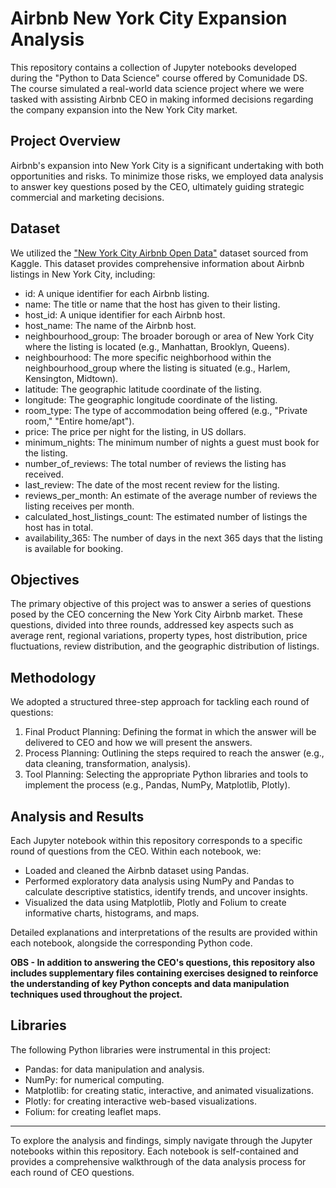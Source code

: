 # Airbnb New York City Expansion Analysis

This repository contains a collection of Jupyter notebooks developed during the "Python to Data Science" course offered by Comunidade DS. The course simulated a real-world data science project where we were tasked with assisting Airbnb CEO in making informed decisions regarding the company expansion into the New York City market.

## Project Overview

Airbnb's expansion into New York City is a significant undertaking with both opportunities and risks. To minimize those risks, we employed data analysis to answer key questions posed by the CEO, ultimately guiding strategic commercial and marketing decisions.

## Dataset

We utilized the ["New York City Airbnb Open Data"](https://www.kaggle.com/datasets/dgomonov/new-york-city-airbnb-open-data) dataset sourced from Kaggle. This dataset provides comprehensive information about Airbnb listings in New York City, including:

- id: A unique identifier for each Airbnb listing.
- name: The title or name that the host has given to their listing.
- host_id: A unique identifier for each Airbnb host.
- host_name: The name of the Airbnb host.
- neighbourhood_group: The broader borough or area of New York City where the listing is located (e.g., Manhattan, Brooklyn, Queens).
- neighbourhood: The more specific neighborhood within the neighbourhood_group where the listing is situated (e.g., Harlem, Kensington, Midtown).
- latitude: The geographic latitude coordinate of the listing.
- longitude: The geographic longitude coordinate of the listing.
- room_type: The type of accommodation being offered (e.g., "Private room," "Entire home/apt").
- price: The price per night for the listing, in US dollars.
- minimum_nights: The minimum number of nights a guest must book for the listing.
- number_of_reviews: The total number of reviews the listing has received.
- last_review: The date of the most recent review for the listing.
- reviews_per_month: An estimate of the average number of reviews the listing receives per month.
- calculated_host_listings_count: The estimated number of listings the host has in total.
- availability_365: The number of days in the next 365 days that the listing is available for booking.

## Objectives

The primary objective of this project was to answer a series of questions posed by the CEO concerning the New York City Airbnb market. These questions, divided into three rounds, addressed key aspects such as average rent, regional variations, property types, host distribution, price fluctuations, review distribution, and the geographic distribution of listings.

## Methodology

We adopted a structured three-step approach for tackling each round of questions:

1. Final Product Planning: Defining the format in which the answer will be delivered to CEO and how we will present the answers.
2. Process Planning: Outlining the steps required to reach the answer (e.g., data cleaning, transformation, analysis).
3. Tool Planning: Selecting the appropriate Python libraries and tools to implement the process (e.g., Pandas, NumPy, Matplotlib, Plotly).

## Analysis and Results
Each Jupyter notebook within this repository corresponds to a specific round of questions from the CEO. Within each notebook, we:
- Loaded and cleaned the Airbnb dataset using Pandas.
- Performed exploratory data analysis using NumPy and Pandas to calculate descriptive statistics, identify trends, and uncover insights.
- Visualized the data using Matplotlib, Plotly and Folium to create informative charts, histograms, and maps.

Detailed explanations and interpretations of the results are provided within each notebook, alongside the corresponding Python code.

**OBS - In addition to answering the CEO's questions, this repository also includes supplementary files containing exercises designed to reinforce the understanding of key Python concepts and data manipulation techniques used throughout the project.**

## Libraries
The following Python libraries were instrumental in this project:
- Pandas: for data manipulation and analysis.
- NumPy: for numerical computing.
- Matplotlib: for creating static, interactive, and animated visualizations.
- Plotly: for creating interactive web-based visualizations.
- Folium: for creating leaflet maps.

--------------------------
To explore the analysis and findings, simply navigate through the Jupyter notebooks within this repository. Each notebook is self-contained and provides a comprehensive walkthrough of the data analysis process for each round of CEO questions.
